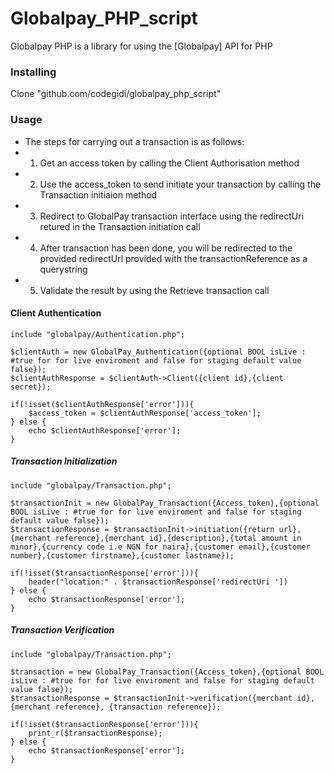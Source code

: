 # Globalpay_PHP_script

Globalpay PHP is a library for using the [Globalpay] API for PHP


### Installing
Clone "github.com/codegidi/globalpay_php_script"

### Usage
*    The steps for carrying out a transaction is as follows:
*    1. Get an access token by calling the Client Authorisation method
*    2. Use the access_token to send initiate your transaction by calling the Transaction initiaion method
*    3. Redirect to GlobalPay transaction interface using the redirectUri retured in the Transaction initiation call
*    4. After transaction has been done, you will be redirected to the provided redirectUrl provided with the transactionReference as a querystring
*    5. Validate the result by using the Retrieve transaction call


#### Client Authentication
	include "globalpay/Authentication.php";

	$clientAuth = new GlobalPay_Authentication({optional BOOL isLive : #true for for live enviroment and false for staging default value false});
	$clientAuthResponse = $clientAuth->Client({client id},{client secret});

	if(!isset($clientAuthResponse['error'])){
		$access_token = $clientAuthResponse['access_token'];
	} else {
		echo $clientAuthResponse['error'];
	}



##### Transaction Initialization
    include "globalpay/Transaction.php";

	$transactionInit = new GlobalPay_Transaction({Access_token},{optional BOOL isLive : #true for for live enviroment and false for staging default value false});
	$transactionResponse = $transactionInit->initiation({return url},{merchant reference},{merchant id},{description},{total amount in minor},{currency code i.e NGN for naira},{customer email},{customer number},{customer firstname},{customer lastname});

	if(!isset($transactionResponse['error'])){
		header("location:" . $transactionResponse['redirectUri '])
	} else {
		echo $transactionResponse['error'];
	}


##### Transaction Verification
    include "globalpay/Transaction.php";

	$transaction = new GlobalPay_Transaction({Access_token},{optional BOOL isLive : #true for for live enviroment and false for staging default value false});
	$transactionResponse = $transactionInit->verification({merchant id}, {merchant reference}, {transaction reference});

	if(!isset($transactionResponse['error'])){
		print_r($transactionResponse);
	} else {
		echo $transactionResponse['error'];
	}
